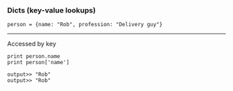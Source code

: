 ### Dicts (key-value lookups)

    person = {name: "Rob", profession: "Delivery guy"}

___

Accessed by key

    print person.name
    print person['name']

    output>> "Rob"
    output>> "Rob"
